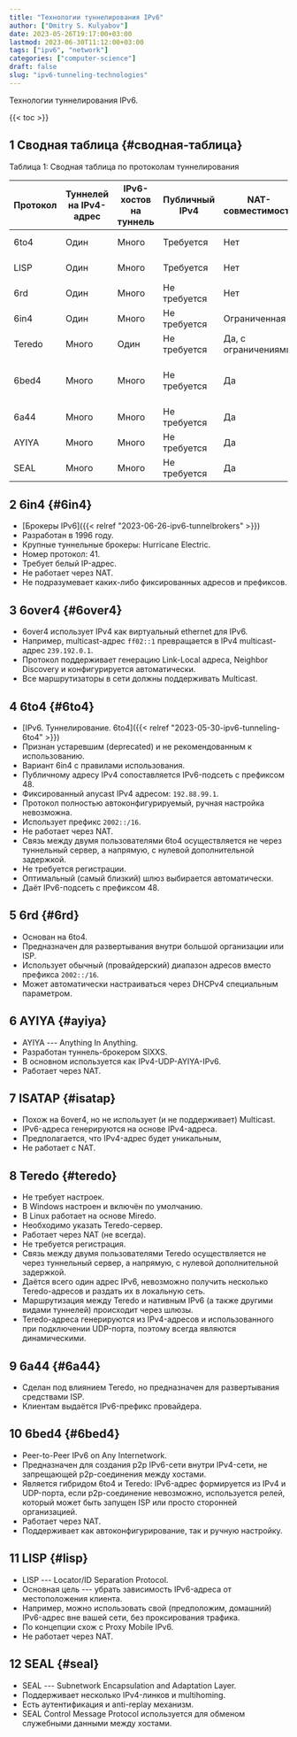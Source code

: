 ```yaml
---
title: "Технологии туннелирования IPv6"
author: ["Dmitry S. Kulyabov"]
date: 2023-05-26T19:17:00+03:00
lastmod: 2023-06-30T11:12:00+03:00
tags: ["ipv6", "network"]
categories: ["computer-science"]
draft: false
slug: "ipv6-tunneling-technologies"
---
```


Технологии туннелирования IPv6.

<!--more-->

{{< toc >}}


## <span class="section-num">1</span> Сводная таблица {#сводная-таблица}

<div class="table-caption">
  <span class="table-number">&#1058;&#1072;&#1073;&#1083;&#1080;&#1094;&#1072; 1:</span>
  Сводная таблица по протоколам туннелирования
</div>

| Протокол | Туннелей на IPv4-адрес | IPv6-хостов на туннель | Публичный IPv4 | NAT-совместимость   | P2P           | Gateway принадлежит                    |
|----------|------------------------|------------------------|----------------|---------------------|---------------|----------------------------------------|
| 6to4     | Один                   | Много                  | Требуется      | Нет                 | Глобальный    | ISP или публичный                      |
| LISP     | Один                   | Много                  | Требуется      | Нет                 | Настраивается | ISP или Tunnel Broker                  |
| 6rd      | Один                   | Много                  | Не требуется   | Нет                 | Внутри домена | ISP                                    |
| 6in4     | Один                   | Много                  | Не требуется   | Ограниченная        | Нет           | ISP или Tunnel Broker                  |
| Teredo   | Много                  | Один                   | Не требуется   | Да, с ограничениями | Глобальный    | Публичный релей                        |
| 6bed4    | Много                  | Много                  | Не требуется   | Да                  | Глобальный    | ISP, Tunnel Broker или публичный релей |
| 6a44     | Много                  | Много                  | Не требуется   | Да                  | Внутри домена | ISP                                    |
| AYIYA    | Много                  | Много                  | Не требуется   | Да                  | Нет           | ISP или Tunnel Broker                  |
| SEAL     | Много                  | Много                  | Не требуется   | Да                  | Настраивается | ISP или Tunnel Broker                  |


## <span class="section-num">2</span> 6in4 {#6in4}

-   [Брокеры IPv6]({{< relref "2023-06-26-ipv6-tunnelbrokers" >}})
-   Разработан в 1996 году.
-   Крупные туннельные брокеры: Hurricane Electric.
-   Номер протокол: 41.
-   Требует белый IP-адрес.
-   Не работает через NAT.
-   Не подразумевает каких-либо фиксированных адресов и префиксов.


## <span class="section-num">3</span> 6over4 {#6over4}

-   6over4 использует IPv4 как виртуальный ethernet для IPv6.
-   Например, multicast-адрес `ff02::1` превращается в IPv4 multicast-адрес `239.192.0.1`.
-   Протокол поддерживает генерацию Link-Local адреса, Neighbor Discovery и конфигурируется автоматически.
-   Все маршрутизаторы в сети должны поддерживать Multicast.


## <span class="section-num">4</span> 6to4 {#6to4}

-   [IPv6. Туннелирование. 6to4]({{< relref "2023-05-30-ipv6-tunneling-6to4" >}})
-   Признан устаревшим (deprecated) и не рекомендованным к использованию.
-   Вариант 6in4 с правилами использования.
-   Публичному адресу IPv4 сопоставляется IPv6-подсеть с префиксом 48.
-   Фиксированный anycast IPv4 адресом: `192.88.99.1`.
-   Протокол полностью автоконфигурируемый, ручная настройка невозможна.
-   Использует префикс `2002::/16`.
-   Не работает через NAT.
-   Связь между двумя пользователями 6to4 осуществляется не через туннельный сервер, а напрямую, с нулевой дополнительной задержкой.
-   Не требуется регистрации.
-   Оптимальный (самый близкий) шлюз выбирается автоматически.
-   Даёт IPv6-подсеть с префиксом 48.


## <span class="section-num">5</span> 6rd {#6rd}

-   Основан на 6to4.
-   Предназначен для развертывания внутри большой организации или ISP.
-   Использует обычный (провайдерский) диапазон адресов вместо префикса `2002::/16`.
-   Может автоматически настраиваться через DHCPv4 специальным параметром.


## <span class="section-num">6</span> AYIYA {#ayiya}

-   AYIYA --- Anything In Anything.
-   Разработан туннель-брокером SIXXS.
-   В основном используется как IPv4-UDP-AYIYA-IPv6.
-   Работает через NAT.


## <span class="section-num">7</span> ISATAP {#isatap}

-   Похож на 6over4, но не использует (и не поддерживает) Multicast.
-   IPv6-адреса генерируются на основе IPv4-адреса.
-   Предполагается, что IPv4-адрес будет уникальным,
-   Не работает с NAT.


## <span class="section-num">8</span> Teredo {#teredo}

-   Не требует настроек.
-   В Windows настроен и включён по умолчанию.
-   В Linux работает на основе Miredo.
-   Необходимо указать Teredo-сервер.
-   Работает через NAT (не всегда).
-   Не требуется регистрация.
-   Связь между двумя пользователями Teredo осуществляется не через туннельный сервер, а напрямую, с нулевой дополнительной задержкой.
-   Даётся всего один адрес IPv6, невозможно получить несколько Teredo-адресов и раздать их в локальную сеть.
-   Маршрутизация между Teredo и нативным IPv6 (а также другими видами туннелей) происходит через шлюзы.
-   Teredo-адреса генерируются из IPv4-адресов и использованного при подключении UDP-порта, поэтому всегда являются динамическими.


## <span class="section-num">9</span> 6a44 {#6a44}

-   Сделан под влиянием Teredo, но предназначен для развертывания средствами ISP.
-   Клиентам выдаётся IPv6-префикс провайдера.


## <span class="section-num">10</span> 6bed4 {#6bed4}

-   Peer-to-Peer IPv6 on Any Internetwork.
-   Предназначен для создания p2p IPv6-сети внутри IPv4-сети, не запрещающей p2p-соединения между хостами.
-   Является гибридом 6to4 и Teredo: IPv6-адрес формируется из IPv4 и UDP-порта, если p2p-соединение невозможно, используется релей, который может быть запущен ISP или просто сторонней организацией.
-   Работает через NAT.
-   Поддерживает как автоконфигурирование, так и ручную настройку.


## <span class="section-num">11</span> LISP {#lisp}

-   LISP --- Locator/ID Separation Protocol.
-   Основная цель --- убрать зависимость IPv6-адреса от местоположения клиента.
-   Например, можно использовать свой (предположим, домашний) IPv6-адрес вне вашей сети, без проксирования трафика.
-   По концепции схож с Proxy Mobile IPv6.
-   Не работает через NAT.


## <span class="section-num">12</span> SEAL {#seal}

-   SEAL --- Subnetwork Encapsulation and Adaptation Layer.
-   Поддерживает несколько IPv4-линков и multihoming.
-   Есть аутентификация и anti-replay механизм.
-   SEAL Control Message Protocol используется для обменом служебными данными между хостами.
